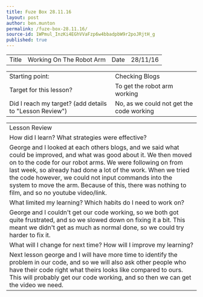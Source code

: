 ```yaml
---
title: Fuze Box 28.11.16
layout: post
author: ben.munton
permalink: /fuze-box-28.11.16/
source-id: 1WPmul_InzKi4EGhVVaFzp6w4bbadpbW9r2poJRjtH_g
published: true
---
```

<table>
  <tr>
    <td>Title</td>
    <td>Working On The Robot Arm</td>
    <td>Date</td>
    <td>28/11/16</td>
  </tr>
</table>


<table>
  <tr>
    <td>Starting point:</td>
    <td>Checking Blogs</td>
  </tr>
  <tr>
    <td>Target for this lesson?</td>
    <td>To get the robot arm working</td>
  </tr>
  <tr>
    <td>Did I reach my target? 
(add details to "Lesson Review")</td>
    <td> No, as we could not get the code working</td>
  </tr>
</table>


<table>
  <tr>
    <td>Lesson Review</td>
  </tr>
  <tr>
    <td>How did I learn? What strategies were effective? </td>
  </tr>
  <tr>
    <td>George and I looked at each others blogs, and we said what could be improved, and what was good about it. We then moved on to the code for our robot arms. We were following on from last week, so already had done a lot of the work. When we tried the code however, we could not input commands into the system to move the arm.  Because of this, there was nothing to film, and so no youtube video/link.</td>
  </tr>
  <tr>
    <td>What limited my learning? Which habits do I need to work on? </td>
  </tr>
  <tr>
    <td>George and I couldn't get our code working, so we both got quite frustrated, and so we slowed down on fixing it a bit. This meant we didn't get as much as normal done, so we could try harder to fix it.</td>
  </tr>
  <tr>
    <td>What will I change for next time? How will I improve my learning?</td>
  </tr>
  <tr>
    <td>Next lesson george and I will have more time to identify the problem in our code, and so we will also ask other people who have their code right what theirs looks like compared to ours.  This will probably get our code working, and so then we can get the video we need.</td>
  </tr>
</table>


